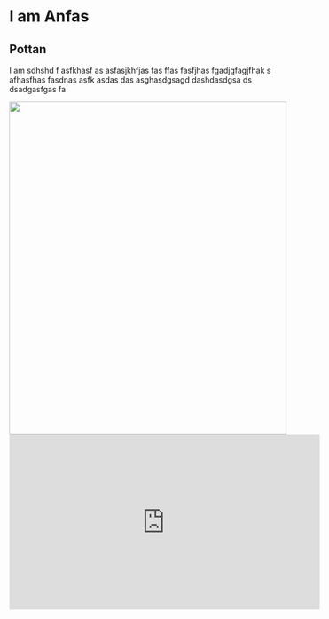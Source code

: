 <h1>I am Anfas</h1>
<h2>Pottan</h2>
<p> I am sdhshd f asfkhasf as asfasjkhfjas fas ffas fasfjhas   fgadjgfagjfhak s afhasfhas fasdnas asfk asdas das asghasdgsagd dashdasdgsa ds dsadgasfgas fa</p>
<img src="https://static.toiimg.com/thumb/msid-77910593,width-1200,height-900,resizemode-4/.jpg" width="500" height="600">
<iframe width="560" height="315" src="https://www.youtube.com/embed/2pXcxFGPpHg" title="YouTube video player" frameborder="0" allow="accelerometer; autoplay; clipboard-write; encrypted-media; gyroscope; picture-in-picture" allowfullscreen></iframe>
